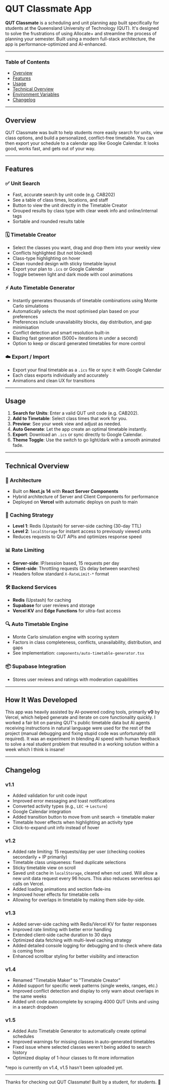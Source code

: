 # QUT Classmate App

**QUT Classmate** is a scheduling and unit planning app built specifically for students at the Queensland University of Technology (QUT). It's designed to solve the frustrations of using Allocate+ and streamline the process of planning your semester. Built using a modern full-stack architecture, the app is performance-optimized and AI-enhanced.

---

### Table of Contents
- [Overview](#overview)
- [Features](#features)
- [Usage](#usage)
- [Technical Overview](#technical-overview)
- [Environment Variables](#environment-variables)
- [Changelog](#changelog)

---

## Overview

QUT Classmate was built to help students more easily search for units, view class options, and build a personalized, conflict-free timetable. You can then export your schedule to a calendar app like Google Calendar. It looks good, works fast, and gets out of your way.

---

## Features

### ✅ Unit Search
- Fast, accurate search by unit code (e.g. CAB202)
- See a table of class times, locations, and staff
- Button to view the unit directly in the Timetable Creator
- Grouped results by class type with clear week info and online/internal tags
- Sortable and rounded results table

### 🗓️ Timetable Creator
- Select the classes you want, drag and drop them into your weekly view
- Conflicts highlighted (but not blocked)
- Class-type highlighting on hover
- Clean rounded design with sticky timetable layout
- Export your plan to `.ics` or Google Calendar
- Toggle between light and dark mode with cool animations

### ⚡ Auto Timetable Generator
- Instantly generates thousands of timetable combinations using Monte Carlo simulations
- Automatically selects the most optimised plan based on your preferences
- Preferences include unavailability blocks, day distribution, and gap minimisation
- Conflict detection and smart resolution built-in
- Blazing fast generation (5000+ iterations in under a second)
- Option to keep or discard generated timetables for more control

### ☁️ Export / Import
- Export your final timetable as a `.ics` file or sync it with Google Calendar
- Each class exports individually and accurately
- Animations and clean UX for transitions

---

## Usage

1. **Search for Units**: Enter a valid QUT unit code (e.g. CAB202).
2. **Add to Timetable**: Select class times that work for you.
3. **Preview**: See your week view and adjust as needed.
4. **Auto Generate**: Let the app create an optimal timetable instantly.
5. **Export**: Download an `.ics` or sync directly to Google Calendar.
6. **Theme Toggle**: Use the switch to go light/dark with a smooth animated fade.

---

## Technical Overview

### 🧱 Architecture
- Built on **Next.js 14** with **React Server Components**
- Hybrid architecture of Server and Client Components for performance
- Deployed on **Vercel** with automatic deploys on push to main

### 💾 Caching Strategy
- **Level 1**: Redis (Upstash) for server-side caching (30-day TTL)
- **Level 2**: `localStorage` for instant access to previously viewed units
- Reduces requests to QUT APIs and optimizes response speed

### 📊 Rate Limiting
- **Server-side**: IP/session based, 15 requests per day
- **Client-side**: Throttling requests (2s delay between searches)
- Headers follow standard `X-RateLimit-*` format

### 🛠️ Backend Services
- **Redis** (Upstash) for caching
- **Supabase** for user reviews and storage
- **Vercel KV** and **Edge Functions** for ultra-fast access

### 🔍 Auto Timetable Engine
- Monte Carlo simulation engine with scoring system
- Factors in class completeness, conflicts, unavailability, distribution, and gaps
- See implementation: `components/auto-timetable-generator.tsx`

### 📦 Supabase Integration
- Stores user reviews and ratings with moderation capabilities

---

## How It Was Developed

This app was heavily assisted by AI-powered coding tools, primarily **v0** by Vercel, which helped generate and iterate on core functionality quickly. I worked a fair bit on parsing QUT's public timetable data but AI agents receiving instructions in natural language were used for the rest of the project (manual debugging and fixing stupid code was unfortunately still required). It was an experiment in blending AI speed with human feedback to solve a real student problem that resulted in a working solution within a week which I think is insane!

---


## Changelog

### v1.1
- Added validation for unit code input
- Improved error messaging and toast notifications
- Converted activity types (e.g., `LEC` → `Lecture`)
- Google Calendar integration
- Added transition button to move from unit search → timetable maker
- Timetable hover effects when highlighting an activity type 
- Click-to-expand unit info instead of hover

### v1.2
- Added rate limiting: 15 requests/day per user (checking cookies secondarily + IP primarily)
- Timetable class uniqueness: fixed duplicate selections
- Sticky timetable view on scroll
- Saved unit cache in `localStorage`, cleared when not used. Will allow a new unit data request every 96 hours. This also reduces serverless api calls on Vercel.
- Added loading animations and section fade-ins
- Improved hover effects for timetable cells
- Allowing for overlaps in timetable by making them side-by-side.

### v1.3
- Added server-side caching with Redis/Vercel KV for faster responses
- Improved rate limiting with better error handling
- Extended client-side cache duration to 30 days
- Optimized data fetching with multi-level caching strategy
- Added detailed console logging for debugging and to check where data is coming from
- Enhanced scrollbar styling for better visibility and interaction

### v1.4
- Renamed "Timetable Maker" to "Timetable Creator"
- Added support for specific week patterns (single weeks, ranges, etc.)
- Improved conflict detection and display to only warn about overlaps in the same weeks
- Added unit code autocomplete by scraping 4000 QUT Units and using in a search dropdown

### v1.5
- Added Auto Timetable Generator to automatically create optimal schedules
- Improved warnings for missing classes in auto-generated timetables
- Fixed issue where selected classes weren't being added to search history
- Optimized display of 1-hour classes to fit more information

*repo is currently on v1.4, v1.5 hasn't been uploaded yet.

---

Thanks for checking out QUT Classmate! Built by a student, for students. 🚀
